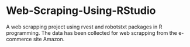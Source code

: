 # Web-Scraping-Using-RStudio
A web scrapping project using rvest and robotstxt packages in R programming. The data has been collected for web scrapping from the e-commerce site Amazon.
